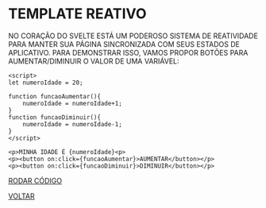 # TEMPLATE REATIVO

NO CORAÇÃO DO SVELTE ESTÁ UM PODEROSO SISTEMA DE REATIVIDADE PARA MANTER SUA PÁGINA SINCRONIZADA COM SEUS ESTADOS DE APLICATIVO. PARA DEMONSTRAR ISSO, VAMOS PROPOR BOTÕES PARA AUMENTAR/DIMINUIR O VALOR DE UMA VARIÁVEL:

```svelte
<script>
let numeroIdade = 20;

function funcaoAumentar(){
    numeroIdade = numeroIdade+1;
}
function funcaoDiminuir(){
    numeroIdade = numeroIdade-1;
}
</script>

<p>MINHA IDADE É {numeroIdade}<p>
<p><button on:click={funcaoAumentar}>AUMENTAR</button></p>
<p><button on:click={funcaoDiminuir}>DIMINUIR</button></p>
```

[RODAR CÓDIGO](https://svelte.dev/repl/999f20202fb44c8cb694848e6d4bd5f5)

[VOLTAR](../LEIAME.md)
